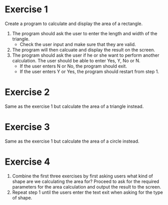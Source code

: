 # Exercise 1
Create a program to calculate and display the area of a rectangle.

1. The program should ask the user to enter the length and width of the triangle.
    * Check the user input and make sure that they are valid.
1. The program will then calcuate and display the result on the screen.
1. The program should ask the user if he or she want to perform another calculation.  The user should be able to enter Yes, Y, No or N.
    * If the user enters N or No, the program should exit.
    * If the user enters Y or Yes, the program should restart from step 1.

# Exercise 2
Same as the exercise 1 but calculate the area of a triangle instead.

# Exercise 3
Same as the exercise 1 but calculate the area of a circle instead.


# Exercise 4
1. Combine the first three exercises by first asking users what kind of shape are we calculating the area for?  Proceed to ask for the required parameters for the area calculation and output the result to the screen.
1. Repeat step 1 until the users enter the text exit when asking for the type of shape. 